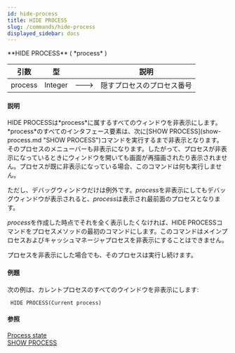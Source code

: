 ```yaml
---
id: hide-process
title: HIDE PROCESS
slug: /commands/hide-process
displayed_sidebar: docs
---
```


<!--REF #_command_.HIDE PROCESS.Syntax-->**HIDE PROCESS** ( *process* )<!-- END REF-->
<!--REF #_command_.HIDE PROCESS.Params-->
| 引数 | 型 |  | 説明 |
| --- | --- | --- | --- |
| process | Integer | &#x1F852; | 隠すプロセスのプロセス番号 |

<!-- END REF-->

#### 説明 

<!--REF #_command_.HIDE PROCESS.Summary-->HIDE PROCESSは*process*に属するすべてのウィンドウを非表示にします。<!-- END REF-->*process*のすべてのインタフェース要素は、次に[SHOW PROCESS](show-process.md "SHOW PROCESS")コマンドを実行するまで非表示となります。そのプロセスのメニューバーも非表示になります。したがって、プロセスが非表示になっているときにウィンドウを開いても画面が再描画されたり表示されません。プロセスが既に非表示になっている場合、このコマンドは何も実行しません。

ただし、デバッグウィンドウだけは例外です。*process*を非表示にしてもデバッグウィンドウが表示されると、*process*は表示され最前面のプロセスとなります。

*process*を作成した時点でそれを全く表示したくなければ、HIDE PROCESSコマンドをプロセスメソッドの最初のコマンドにします。このコマンドはメインプロセスおよびキャッシュマネージャプロセスを非表示にすることはできません。

プロセスを非表示にした場合でも、そのプロセスは実行し続けます。

#### 例題 

次の例は、カレントプロセスのすべてのウインドウを非表示にします:

```4d
 HIDE PROCESS(Current process)
```

#### 参照 

[Process state](process-state.md)  
[SHOW PROCESS](show-process.md)  